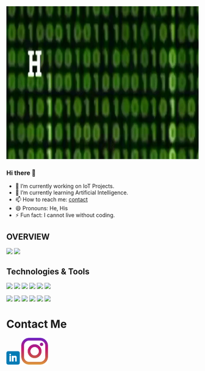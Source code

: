 <img src="https://github.com/Ddhruv-IOT/Ddhruv-IOT/blob/main/assetes/gif.gif?raw=true" width=100% height=400px />


### Hi there 👋

- 🔭 I’m currently working on  IoT Projects.
- 🌱 I’m currently learning  Artificial Intelligence.
- 📫 How to reach me: [contact](#contact-me) 
- 😄 Pronouns: He, His
- ⚡ Fun fact:  I cannot live without coding.

## OVERVIEW
<img  src= "https://github-readme-stats.vercel.app/api?username=Ddhruv-IOT&show_icons=true&theme=radical"/>
<img  src= "https://github-readme-stats.vercel.app/api/top-langs/?username=Ddhruv-IOT&layout=compact&theme=radical"/>

## Technologies & Tools
<img src="https://img.shields.io/badge/Code-Python%203-blue"/> <img src="https://img.shields.io/badge/Code-C++-blue"/> <img src="https://img.shields.io/badge/Code-C%20lang-blue"/>
<img src="https://img.shields.io/badge/Code-Dart-blue"/> <img src="https://img.shields.io/badge/Code-JavaScript-blue"/> <img src="https://img.shields.io/badge/Code-PHP-blue"/>

<img src="https://img.shields.io/badge/Tools-Docker-blue"/> <img src="https://img.shields.io/badge/Tools-Kubernetes-blue"/> <img src="https://img.shields.io/badge/Tools-SQL-blue"/>
<img src="https://img.shields.io/badge/OS-Widows-blue"/> <img src="https://img.shields.io/badge/OS-RHEL8-blue"/> <img src="https://img.shields.io/badge/Cloud-AWS-blue"/>

# Contact Me
[<img src="https://github.com/Ddhruv-IOT/Ddhruv-IOT/blob/main/assetes/linkedin.png">]("https://www.linkedin.com/in/ddhruv-arora-13a868192")
[<img src="https://github.com/Ddhruv-IOT/Ddhruv-IOT/blob/main/assetes/instagram.jpg" height=70px width=70px></a>]()
